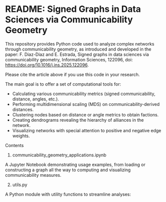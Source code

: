 # README: Signed Graphs in Data Sciences via Communicability Geometry

This repository provides Python code used to analyze complex networks through communicability geometry, as introduced and developed in the paper:
F. Diaz-Diaz and E. Estrada, Signed graphs in data sciences via communicability geometry, Information Sciences, 122096, doi: https://doi.org/10.1016/j.ins.2025.122096.

Please cite the article above if you use this code in your research.

The main goal is to offer a set of computational tools for:
- Calculating various communicability metrics (signed communicability, distance, angles, etc.).
- Performing multidimensional scaling (MDS) on communicability-derived distances.
- Clustering nodes based on distance or angle metrics to obtain factions.
- Creating dendrograms revealing the hierarchy of alliances in the network.
- Visualizing networks with special attention to positive and negative edge weights.

Contents
1) communicability_geometry_applications.ipynb

A Jupyter Notebook demonstrating usage examples, from loading or constructing a graph all the way to computing and visualizing communicability measures.

2) utils.py

A Python module with utility functions to streamline analyses:
